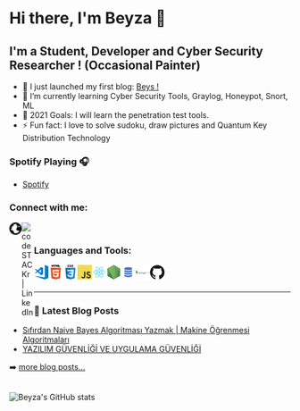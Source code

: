 # Hi there, I'm Beyza 👋

## I'm a Student, Developer and Cyber Security Researcher ! (Occasional Painter)

- 🔭 I just launched my first blog: [Beys !][website]
- 🌱 I’m currently learning Cyber Security Tools, Graylog, Honeypot, Snort, ML
- 🥅 2021 Goals: I will learn the penetration test tools. 
- ⚡ Fun fact: I love to solve sudoku, draw pictures and Quantum Key Distribution Technology

### Spotify Playing 🎧

- [Spotify](https://open.spotify.com/user/beyza_ta?si=vgNrafh2Tb2VF9LyiK2NsQ)

### Connect with me:

[<img align="left" alt="codeSTACKr.com" width="22px" src="https://raw.githubusercontent.com/iconic/open-iconic/master/svg/globe.svg" />][website]
[<img align="left" alt="codeSTACKr | LinkedIn" width="22px" src="https://cdn.jsdelivr.net/npm/simple-icons@v3/icons/linkedin.svg" />][linkedin]
<br />

### Languages and Tools:

[<img align="left" alt="Visual Studio Code" width="26px" src="https://raw.githubusercontent.com/github/explore/80688e429a7d4ef2fca1e82350fe8e3517d3494d/topics/visual-studio-code/visual-studio-code.png" />][vscode]
[<img align="left" alt="HTML5" width="26px" src="https://raw.githubusercontent.com/github/explore/80688e429a7d4ef2fca1e82350fe8e3517d3494d/topics/html/html.png" />][html5]
[<img align="left" alt="CSS3" width="26px" src="https://raw.githubusercontent.com/github/explore/80688e429a7d4ef2fca1e82350fe8e3517d3494d/topics/css/css.png" />][css3]
[<img align="left" alt="JavaScript" width="26px" src="https://raw.githubusercontent.com/github/explore/80688e429a7d4ef2fca1e82350fe8e3517d3494d/topics/javascript/javascript.png" />][jsplaylist]
[<img align="left" alt="React" width="26px" src="https://raw.githubusercontent.com/github/explore/80688e429a7d4ef2fca1e82350fe8e3517d3494d/topics/react/react.png" />][reactplaylist]
[<img align="left" alt="Node.js" width="26px" src="https://raw.githubusercontent.com/github/explore/80688e429a7d4ef2fca1e82350fe8e3517d3494d/topics/nodejs/nodejs.png" />][nodejs]
[<img align="left" alt="SQL" width="26px" src="https://raw.githubusercontent.com/github/explore/80688e429a7d4ef2fca1e82350fe8e3517d3494d/topics/sql/sql.png" />][SQL]
[<img align="left" alt="MongoDB" width="26px" src="https://raw.githubusercontent.com/github/explore/80688e429a7d4ef2fca1e82350fe8e3517d3494d/topics/mongodb/mongodb.png" />][mongodb]
[<img align="left" alt="GitHub" width="26px" src="https://raw.githubusercontent.com/github/explore/78df643247d429f6cc873026c0622819ad797942/topics/github/github.png" />][Github]


<br/>
<br/>

---
### 📕 Latest Blog Posts

<!-- BLOG-POST-LIST:START -->
- [Sıfırdan Naive Bayes Algoritması Yazmak | Makine Öğrenmesi Algoritmaları](https://beyza-ta.medium.com/s%C4%B1f%C4%B1rdan-naive-bayes-algoritmas%C4%B1-yazmak-makine-%C3%B6%C4%9Frenmesi-algoritmalar%C4%B1-c3999676c680)
- [YAZILIM GÜVENLİĞİ VE UYGULAMA GÜVENLİĞİ](https://beyza-ta.medium.com/yazilim-g%C3%BCvenli%CC%87%C4%9Fi%CC%87-ve-uygulama-g%C3%BCvenli%CC%87%C4%9Fi%CC%87-f704ff4a29ee)

<!-- BLOG-POST-LIST:END -->

➡️ [more blog posts...](https://beyza-ta.medium.com/)
<br/>
<br/>

![Beyza's GitHub stats](https://github-readme-stats.vercel.app/api?username=beyza-ta&show_icons=true&theme=radical)


[website]: https://beyza-ta.medium.com/
[linkedin]: https://linkedin.com/in/beyza-taşçı-b02335166
[vscode]: https://code.visualstudio.com/
[html5]: https://www.w3schools.com/html/ 
[css3]: https://www.w3schools.com/css/default.asp
[jsplaylist]: https://www.w3schools.com/js/default.asplist=PLkwxH9e_vrALRJKu7wfXby3MKeflhTu6B
[reactplaylist]: https://tr.reactjs.org/
[Github]: https://github.com/
[mongodb]: https://www.mongodb.com/2
[nodejs]: https://nodejs.org/en/
[SQL]: https://www.w3schools.com/sql/

